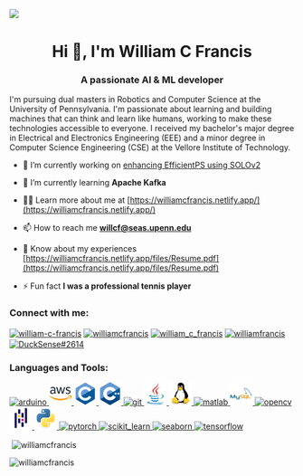 [![](https://github.com/mrousavy/mrousavy/blob/master/img/dino.gif)](https://chromedino.com)
<!-- ## Howdy! 👋 -->



<h1 align="center">Hi 👋, I'm William C Francis</h1>
<h3 align="center">A passionate AI & ML developer</h3>
I'm pursuing dual masters in Robotics and Computer Science at the University of Pennsylvania. I'm passionate about learning and building machines that can think and learn like humans, working to make these technologies accessible to everyone. I received my bachelor's major degree in Electrical and Electronics Engineering (EEE) and a minor degree in Computer Science Engineering (CSE) at the Vellore Institute of Technology.

- 🔭 I’m currently working on [enhancing EfficientPS using SOLOv2](https://github.com/williamcfrancis/Enhancing-Efficient-Panoptic-Segmentation-with-SOLOv2)

- 🌱 I’m currently learning **Apache Kafka**

<!-- - 👯 I’m looking to collaborate on [improving ESRGAN for Image Super Resolution](https://github.com/williamcfrancis/Enhancing-Image-Super-Resolution-with-Improved-ESRGAN) -->

- 👨‍💻 Learn more about me at [https://williamcfrancis.netlify.app/](https://williamcfrancis.netlify.app/)

- 📫 How to reach me **willcf@seas.upenn.edu**

- 📄 Know about my experiences [https://williamcfrancis.netlify.app/files/Resume.pdf](https://williamcfrancis.netlify.app/files/Resume.pdf)

- ⚡ Fun fact **I was a professional tennis player**

<h3 align="left">Connect with me:</h3>
<p align="left">
<a href="https://linkedin.com/in/william-c-francis" target="blank"><img align="center" src="https://raw.githubusercontent.com/rahuldkjain/github-profile-readme-generator/master/src/images/icons/Social/linked-in-alt.svg" alt="william-c-francis" height="30" width="40" /></a>
<a href="https://kaggle.com/williamcfrancis" target="blank"><img align="center" src="https://raw.githubusercontent.com/rahuldkjain/github-profile-readme-generator/master/src/images/icons/Social/kaggle.svg" alt="williamcfrancis" height="30" width="40" /></a>
<a href="https://instagram.com/william_c_francis" target="blank"><img align="center" src="https://raw.githubusercontent.com/rahuldkjain/github-profile-readme-generator/master/src/images/icons/Social/instagram.svg" alt="william_c_francis" height="30" width="40" /></a>
<a href="https://www.leetcode.com/williamfrancis" target="blank"><img align="center" src="https://raw.githubusercontent.com/rahuldkjain/github-profile-readme-generator/master/src/images/icons/Social/leet-code.svg" alt="williamfrancis" height="30" width="40" /></a>
<a href="https://discord.gg/DuckSense#2614" target="blank"><img align="center" src="https://raw.githubusercontent.com/rahuldkjain/github-profile-readme-generator/master/src/images/icons/Social/discord.svg" alt="DuckSense#2614" height="30" width="40" /></a>
</p>

<h3 align="left">Languages and Tools:</h3>
<p align="left"> <a href="https://www.arduino.cc/" target="_blank" rel="noreferrer"> <img src="https://cdn.worldvectorlogo.com/logos/arduino-1.svg" alt="arduino" width="40" height="40"/> </a> <a href="https://aws.amazon.com" target="_blank" rel="noreferrer"> <img src="https://raw.githubusercontent.com/devicons/devicon/master/icons/amazonwebservices/amazonwebservices-original-wordmark.svg" alt="aws" width="40" height="40"/> </a> <a href="https://www.cprogramming.com/" target="_blank" rel="noreferrer"> <img src="https://raw.githubusercontent.com/devicons/devicon/master/icons/c/c-original.svg" alt="c" width="40" height="40"/> </a> <a href="https://www.w3schools.com/cpp/" target="_blank" rel="noreferrer"> <img src="https://raw.githubusercontent.com/devicons/devicon/master/icons/cplusplus/cplusplus-original.svg" alt="cplusplus" width="40" height="40"/> </a> <a href="https://git-scm.com/" target="_blank" rel="noreferrer"> <img src="https://www.vectorlogo.zone/logos/git-scm/git-scm-icon.svg" alt="git" width="40" height="40"/> </a> <a href="https://www.java.com" target="_blank" rel="noreferrer"> <img src="https://raw.githubusercontent.com/devicons/devicon/master/icons/java/java-original.svg" alt="java" width="40" height="40"/> </a> <a href="https://www.linux.org/" target="_blank" rel="noreferrer"> <img src="https://raw.githubusercontent.com/devicons/devicon/master/icons/linux/linux-original.svg" alt="linux" width="40" height="40"/> </a> <a href="https://www.mathworks.com/" target="_blank" rel="noreferrer"> <img src="https://upload.wikimedia.org/wikipedia/commons/2/21/Matlab_Logo.png" alt="matlab" width="40" height="40"/> </a> <a href="https://www.mysql.com/" target="_blank" rel="noreferrer"> <img src="https://raw.githubusercontent.com/devicons/devicon/master/icons/mysql/mysql-original-wordmark.svg" alt="mysql" width="40" height="40"/> </a> <a href="https://opencv.org/" target="_blank" rel="noreferrer"> <img src="https://www.vectorlogo.zone/logos/opencv/opencv-icon.svg" alt="opencv" width="40" height="40"/> </a> <a href="https://pandas.pydata.org/" target="_blank" rel="noreferrer"> <img src="https://raw.githubusercontent.com/devicons/devicon/2ae2a900d2f041da66e950e4d48052658d850630/icons/pandas/pandas-original.svg" alt="pandas" width="40" height="40"/> </a> <a href="https://www.python.org" target="_blank" rel="noreferrer"> <img src="https://raw.githubusercontent.com/devicons/devicon/master/icons/python/python-original.svg" alt="python" width="40" height="40"/> </a> <a href="https://pytorch.org/" target="_blank" rel="noreferrer"> <img src="https://www.vectorlogo.zone/logos/pytorch/pytorch-icon.svg" alt="pytorch" width="40" height="40"/> </a> <a href="https://scikit-learn.org/" target="_blank" rel="noreferrer"> <img src="https://upload.wikimedia.org/wikipedia/commons/0/05/Scikit_learn_logo_small.svg" alt="scikit_learn" width="40" height="40"/> </a> <a href="https://seaborn.pydata.org/" target="_blank" rel="noreferrer"> <img src="https://seaborn.pydata.org/_images/logo-mark-lightbg.svg" alt="seaborn" width="40" height="40"/> </a> <a href="https://www.tensorflow.org" target="_blank" rel="noreferrer"> <img src="https://www.vectorlogo.zone/logos/tensorflow/tensorflow-icon.svg" alt="tensorflow" width="40" height="40"/> </a> </p>

<p>&nbsp;<img align="center" src="https://github-readme-stats-sigma-five.vercel.app/api?username=williamcfrancis&show_icons=true&theme=gruvbox&bg_color=000000&locale=en" alt="williamcfrancis" /></p>

<p align="left"> <img src="https://komarev.com/ghpvc/?username=williamcfrancis&label=Profile%20views&color=00b36e&style=flat" alt="williamcfrancis" /> </p>

<!-- I teach robots how to perceive, how to learn, and how to act. For more details on what I've done, you're welcome to visit my [personal website](https://williamcfrancis.netlify.app/). -->
<!-- 
## Skills
![C](https://img.shields.io/badge/-C-239DFF?style=flat-square&logo=c&logoColor=white)
![C++](https://img.shields.io/badge/-C%2B%2B-00599C?style=flat-square&logo=c%2B%2B&logoColor=white)
![Python](https://img.shields.io/badge/-Python-3776AB?style=flat-square&logo=Python&logoColor=white)
![CUDA](https://img.shields.io/badge/-CUDA-76B900?style=flat-square&logo=NVIDIA&logoColor=white)

![Git](https://img.shields.io/badge/-Git-F05032?style=flat-square&logo=git&logoColor=white)
![ROS](https://img.shields.io/badge/-ROS-blue?logo=ros)

[![OS](https://img.shields.io/badge/Ubuntu-E95420?style=flat-square&logo=ubuntu&logoColor=white)](https://ubuntu.com/)
[![OS](https://img.shields.io/badge/OS-Windows-blue?style=flat&logo=Windows&logoColor=blue)](https://www.microsoft.com/en-us/windows)
[![Editor](https://img.shields.io/badge/Editor-VSCode-blue?style=flat&logo=visual-studio-code&logoColor=lightblue)](https://code.visualstudio.com/)

<!-- <p align="left">
<img alt="William's github stats" height='230' src="https://github-readme-stats-sigma-five.vercel.app/api?username=williamcfrancis&show_icons=true&include_all_commits=true&count_private=true&theme=dracula">
<img alt="William's github stats" height='230' src="https://github-readme-stats-sigma-five.vercel.app/api/top-langs/?username=williamcfrancis&hide=c,javascript&theme=dracula&layout=compact">
</p> -->
